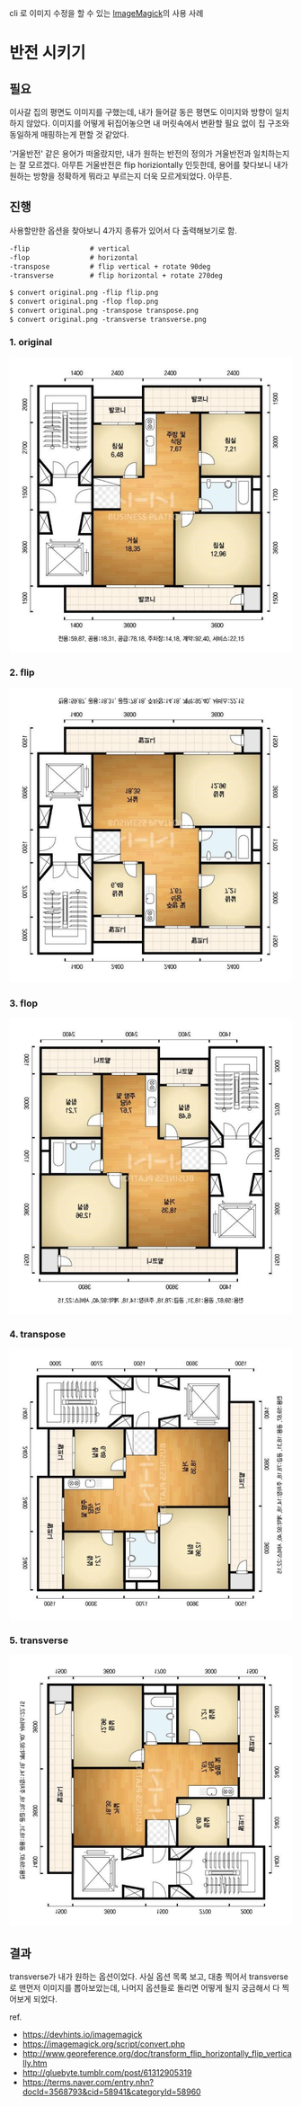 

cli 로 이미지 수정을 할 수 있는 [ImageMagick](https://www.imagemagick.org/)의 사용 사례

# 반전 시키기

## 필요

이사갈 집의 평면도 이미지를 구했는데, 내가 들어갈 동은 평면도 이미지와 방향이 일치하지 않았다. 이미지를 어떻게 뒤집어놓으면 내 머릿속에서 변환할 필요 없이 집 구조와 동일하게 매핑하는게 편할 것 같았다.

'거울반전' 같은 용어가 떠올랐지만, 내가 원하는 반전의 정의가 거울반전과 일치하는지는 잘 모르겠다. 아무튼 거울반전은 flip horiziontally 인듯한데, 용어를 찾다보니 내가 원하는 방향을 정확하게 뭐라고 부르는지 더욱 모르게되었다. 아무튼.

## 진행

사용할만한 옵션을 찾아보니 4가지 종류가 있어서 다 출력해보기로 함.

```
-flip               # vertical
-flop               # horizontal
-transpose          # flip vertical + rotate 90deg
-transverse         # flip horizontal + rotate 270deg
```


```
$ convert original.png -flip flip.png
$ convert original.png -flop flop.png
$ convert original.png -transpose transpose.png
$ convert original.png -transverse transverse.png
```


### 1. original
!['1. original.png'](./1.original.png)

### 2. flip
!['2. flip.png'](./2.flip.png)

### 3. flop
!['3. flop.png'](./3.flop.png)

### 4. transpose
!['4. transpose.png'](./4.transpose.png)

### 5. transverse
!['5. transverse.png'](./5.transverse.png)

## 결과

transverse가 내가 원하는 옵션이었다. 사실 옵션 목록 보고, 대충 찍어서 transverse로 맨먼저 이미지를 뽑아보았는데, 나머지 옵션들로 돌리면 어떻게 될지 궁금해서 다 찍어보게 되었다.


ref.

- https://devhints.io/imagemagick
- https://imagemagick.org/script/convert.php
- http://www.georeference.org/doc/transform_flip_horizontally_flip_vertically.htm
- http://gluebyte.tumblr.com/post/61312905319
- https://terms.naver.com/entry.nhn?docId=3568793&cid=58941&categoryId=58960
